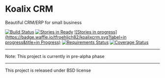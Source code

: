 Koalix CRM
==========

Beautiful CRM/ERP for small business

[![Build Status](https://drone.io/github.com/tfroehlich82/koalixcrm/status.png)](https://drone.io/github.com/tfroehlich82/koalixcrm/latest)
[![Stories in Ready](https://badge.waffle.io/tfroehlich82/koalixcrm.png?label=ready&title=Ready)](https://waffle.io/tfroehlich82/koalixcrm)
[![Stories in progress](https://badge.waffle.io/tfroehlich82/koalixcrm.svg?label=in progress&title=in Progress)](http://waffle.io/tfroehlich82/koalixcrm)
[![Requirements Status](https://requires.io/github/tfroehlich82/koalixcrm/requirements.svg?branch=koalix-mezzanine)](https://requires.io/github/tfroehlich82/koalixcrm/requirements/?branch=koalix-mezzanine)
[![Coverage Status](https://img.shields.io/coveralls/tfroehlich82/koalixcrm.svg)](https://coveralls.io/r/tfroehlich82/koalixcrm)

**************************************************
Note: This project is currently in pre-alpha phase
**************************************************


This project is released under BSD license
